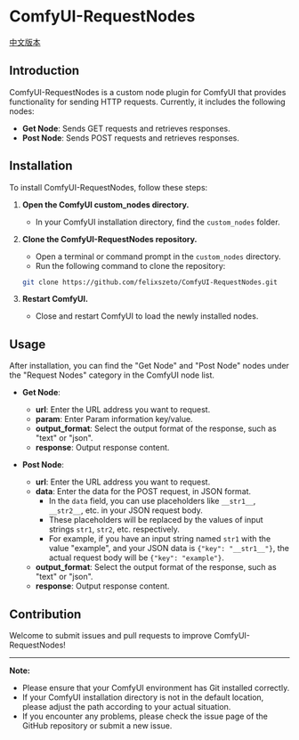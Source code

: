 # ComfyUI-RequestNodes

[中文版本](README_zh.md)

## Introduction

ComfyUI-RequestNodes is a custom node plugin for ComfyUI that provides functionality for sending HTTP requests. Currently, it includes the following nodes:

*   **Get Node**: Sends GET requests and retrieves responses.
*   **Post Node**: Sends POST requests and retrieves responses.

## Installation

To install ComfyUI-RequestNodes, follow these steps:

1.  **Open the ComfyUI custom_nodes directory.**
    *   In your ComfyUI installation directory, find the `custom_nodes` folder.

2.  **Clone the ComfyUI-RequestNodes repository.**
    *   Open a terminal or command prompt in the `custom_nodes` directory.
    *   Run the following command to clone the repository:

    ```bash
    git clone https://github.com/felixszeto/ComfyUI-RequestNodes.git
    ```

3.  **Restart ComfyUI.**
    *   Close and restart ComfyUI to load the newly installed nodes.

## Usage

After installation, you can find the "Get Node" and "Post Node" nodes under the "Request Nodes" category in the ComfyUI node list.

*   **Get Node**:
    *   **url**: Enter the URL address you want to request.
    *   **param**: Enter Param information key/value.
    *   **output_format**: Select the output format of the response, such as "text" or "json".
    *   **response**: Output response content.

*   **Post Node**:
    *   **url**: Enter the URL address you want to request.
    *   **data**: Enter the data for the POST request, in JSON format.
        *   In the `data` field, you can use placeholders like `__str1__`, `__str2__`, etc. in your JSON request body.
        *   These placeholders will be replaced by the values of input strings `str1`, `str2`, etc. respectively.
        *   For example, if you have an input string named `str1` with the value "example", and your JSON data is `{"key": "__str1__"}`, the actual request body will be `{"key": "example"}`.
    *   **output_format**: Select the output format of the response, such as "text" or "json".
    *   **response**: Output response content.
   
## Contribution

Welcome to submit issues and pull requests to improve ComfyUI-RequestNodes!

---

**Note:**

*   Please ensure that your ComfyUI environment has Git installed correctly.
*   If your ComfyUI installation directory is not in the default location, please adjust the path according to your actual situation.
*   If you encounter any problems, please check the issue page of the GitHub repository or submit a new issue.
